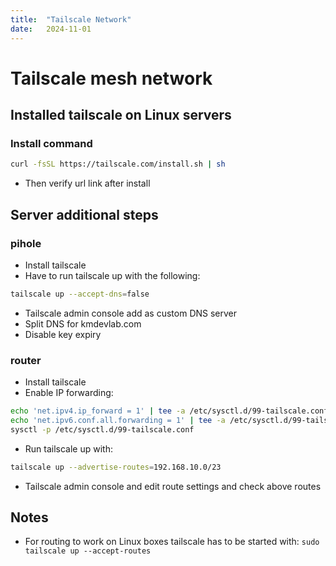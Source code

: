 ```yaml
---
title:  "Tailscale Network"
date:   2024-11-01
---
```


# Tailscale mesh network

## Installed tailscale on Linux servers

### Install command

```bash
curl -fsSL https://tailscale.com/install.sh | sh
```

- Then verify url link after install

## Server additional steps

### pihole

- Install tailscale
- Have to run tailscale up with the following:

```bash
tailscale up --accept-dns=false
```

- Tailscale admin console add as custom DNS server
- Split DNS for kmdevlab.com
- Disable key expiry

### router

- Install tailscale
- Enable IP forwarding:

```bash
echo 'net.ipv4.ip_forward = 1' | tee -a /etc/sysctl.d/99-tailscale.conf
echo 'net.ipv6.conf.all.forwarding = 1' | tee -a /etc/sysctl.d/99-tailscale.conf
sysctl -p /etc/sysctl.d/99-tailscale.conf
```

- Run tailscale up with:

```bash
tailscale up --advertise-routes=192.168.10.0/23
```

- Tailscale admin console and edit route settings and check above routes

## Notes

- For routing to work on Linux boxes tailscale has to be started with:
  `sudo tailscale up --accept-routes`
